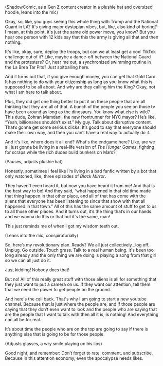 (ShadowComic, as a Gen Z content creator in a plushie hat and oversized hoodie, leans into the mic)

Okay, so, like, you guys seeing this whole thing with Trump and the National Guard in LA? It's giving major dystopian vibes, but, like, also kind of boring? I mean, at this point, it's just the same old power move, you know? But you hear one person with 12 kids say that this the army is giving all that and then nothing.

It's like, okay, sure, deploy the troops, but can we at least get a cool TikTok challenge out of it? Like, maybe a dance-off between the National Guard and the protesters? Or, hear me out, a synchronized swimming routine in the La Brea Tar Pits? Just spitballing here.

And it turns out that, if you give enough money, you can get that Gold Card. It has nothing to do with your citizenship as long as you know what this is supposed to be all about. And why are they calling him the King? Okay, not what I am here to talk about.

Plus, they did get one thing better to put it on these people that are all thinking that they are all of that. A bunch of the people you see on those tv have been around as long as the dinosaurs. 
You know what else is wild? This dude, Zohran Mamdani, the new frontrunner for NYC mayor? He’s like, “Yeah, billionaires shouldn’t exist.” My guy. Talk about disruptive content. That’s gonna get some serious clicks. It’s good to say that everyone should make their own way, and then you can’t have a real way to actually do it.

And it's like, where does it all end? What's the endgame here? Like, are we all just gonna be living in a real-life version of *The Hunger Games*, fighting for scraps while the rich dudes build bunkers on Mars?

(Pauses, adjusts plushie hat)

Honestly, sometimes I feel like I’m living in a bad fanfic written by a bot that only watched, like, three episodes of *Black Mirror*.

They haven't even heard it, but now you have heard it from me! And that is the best way to be!
And they said, “what happened in that old time made that thing happen in that other place, and all of that has come with the aliens that everyone has been listening to since that show with that all happened in that town.” All of this has the same amount of stuff to get to us to all those other places. And it turns out, it’s the thing that’s in our hands and we wanna do this or that but it's the same, man!

This just reminds me of when I got my wisdom teeth out.

(Leans into the mic, conspiratorially)

So, here’s my revolutionary plan. Ready? We all just collectively…log off. Unplug. Go outside. Touch grass. Talk to a real human being. It's been too long already and the only thing we are doing is playing a song from that girl so we can all just do it.

Just kidding! Nobody does that!

But no! All of this really great stuff with those aliens is all for something that they just want to put a camera on us. If they want our attention, tell them that we need the power to get people on the ground.

And here's the call back. That's why I am going to start a new youtube channel. Because that is just where the people are, and if those people are saying that they don’t even want to look and the people who are saying that are the people that I want to talk with then all it is, is nothing! And everything can all be for real.

It’s about time the people who are on the top are going to say if there is anything else that is going to be for those people.

(Adjusts glasses, a wry smile playing on his lips)

Good night, and remember: Don’t forget to rate, comment, and subscribe. Because in this attention economy, even the apocalypse needs likes.